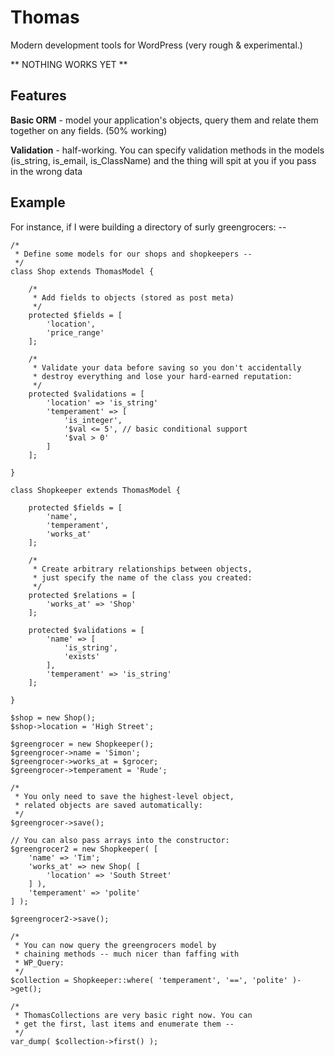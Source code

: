 # Thomas
Modern development tools for WordPress (very rough & experimental.)

** NOTHING WORKS YET **

## Features
**Basic ORM** - model your application's objects, query them and relate them together on any fields. (50% working)

**Validation** - half-working. You can specify validation methods in the models (is_string, is_email, is_ClassName) and the thing will spit at you if you pass in the wrong data

## Example
For instance, if I were building a directory of surly greengrocers: --
```
/*
 * Define some models for our shops and shopkeepers --
 */
class Shop extends ThomasModel {

	/*
	 * Add fields to objects (stored as post meta)
	 */
	protected $fields = [
		'location',
		'price_range'
	];

	/*
	 * Validate your data before saving so you don't accidentally
	 * destroy everything and lose your hard-earned reputation:
	 */
	protected $validations = [
		'location' => 'is_string'
		'temperament' => [
			'is_integer',
			'$val <= 5', // basic conditional support
			'$val > 0'
		]
	];

}

class Shopkeeper extends ThomasModel {

	protected $fields = [
		'name',
		'temperament',
		'works_at'
	];

	/*
	 * Create arbitrary relationships between objects,
	 * just specify the name of the class you created:
	 */
	protected $relations = [
		'works_at' => 'Shop'
	];

	protected $validations = [
		'name' => [
			'is_string',
			'exists'
		],
		'temperament' => 'is_string'
	];

}

$shop = new Shop();
$shop->location = 'High Street';

$greengrocer = new Shopkeeper();
$greengrocer->name = 'Simon';
$greengrocer->works_at = $grocer;
$greengrocer->temperament = 'Rude';

/*
 * You only need to save the highest-level object,
 * related objects are saved automatically:
 */
$greengrocer->save();

// You can also pass arrays into the constructor:
$greengrocer2 = new Shopkeeper( [
	'name' => 'Tim';
	'works_at' => new Shop( [
		'location' => 'South Street'
	] ),
	'temperament' => 'polite'
] );

$greengrocer2->save();

/*
 * You can now query the greengrocers model by
 * chaining methods -- much nicer than faffing with
 * WP_Query:
 */
$collection = Shopkeeper::where( 'temperament', '==', 'polite' )->get();

/*
 * ThomasCollections are very basic right now. You can
 * get the first, last items and enumerate them --
 */
var_dump( $collection->first() );

```
